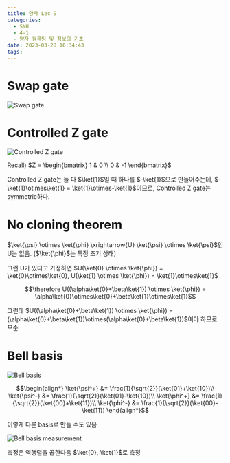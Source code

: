 ```yaml
---
title: 양자 Lec 9
categories:
  - SNU
  - 4-1
  - 양자 컴퓨팅 및 정보의 기초
date: 2023-03-28 16:34:43
tags:
---
```


# Swap gate

![Swap gate](swap_gate.png)

# Controlled Z gate

![Controlled Z gate](cz_gate.png)

Recall) $Z = \begin{bmatrix}
  1 & 0 \\
  0 & -1
\end{bmatrix}$

Controlled Z gate는 둘 다 $\ket{1}$일 때 하나를 $-\ket{1}$으로 만들어주는데, $-\ket{1}\otimes\ket{1} = \ket{1}\otimes-\ket{1}$이므로, Controlled Z gate는 symmetric하다.

# No cloning theorem

$\ket{\psi} \otimes \ket{\phi} \xrightarrow{U} \ket{\psi} \otimes \ket{\psi}$인 U는 없음. ($\ket{\phi}$는 특정 초기 상태)

그런 U가 있다고 가정하면 $U(\ket{0} \otimes \ket{\phi}) = \ket{0}\otimes\ket{0}, U(\ket{1} \otimes \ket{\phi}) = \ket{1}\otimes\ket{1}$

$$\therefore U((\alpha\ket{0}+\beta\ket{1}) \otimes \ket{\phi}) = \alpha\ket{0}\otimes\ket{0}+\beta\ket{1}\otimes\ket{1}$$

그런데 $U((\alpha\ket{0}+\beta\ket{1}) \otimes \ket{\phi}) = (\alpha\ket{0}+\beta\ket{1})\otimes(\alpha\ket{0}+\beta\ket{1})$여야 하므로 모순

# Bell basis

![Bell basis](bell_basis.png)

$$\begin{align*}
  \ket{\psi^+} &= \frac{1}{\sqrt{2}}(\ket{01}+\ket{10})\\
  \ket{\psi^-} &= \frac{1}{\sqrt{2}}(\ket{01}-\ket{10})\\
  \ket{\phi^+} &= \frac{1}{\sqrt{2}}(\ket{00}+\ket{11})\\
  \ket{\phi^-} &= \frac{1}{\sqrt{2}}(\ket{00}-\ket{11})
\end{align*}$$

이렇게 다른 basis로 만들 수도 있음

![Bell basis measurement](bell_basis_measurement.png)

측정은 역행렬을 곱한다음 $\ket{0}, \ket{1}$로 측정
